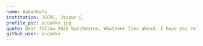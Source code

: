 ```yaml
---
name: Aakanksha 
institution: JECRC, Jaipur 🚩 
profile_pic: accakks.jpg 
quote: Dear fellow 2020 batchmates, Whatever lies ahead, I hope you remember to be kind to yourself.
github_user: accakks
---
```


